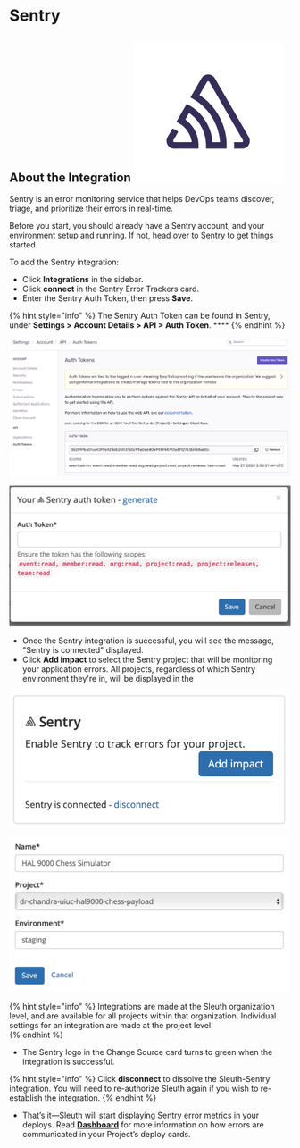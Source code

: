 # Sentry

## About the Integration ![](../../../.gitbook/assets/sentry-glyph-dark.png) 

Sentry is an error monitoring service that helps DevOps teams discover, triage, and prioritize their errors in real-time. 

Before you start, you should already have a Sentry account, and your environment setup and running. If not, head over to [Sentry](https://sentry.io/signup/) to get things started. 

To add the Sentry integration:

* Click **Integrations** in the sidebar.
* Click **connect** in the Sentry Error Trackers card.
* Enter the Sentry Auth Token, then press **Save**. 

{% hint style="info" %}
The Sentry Auth Token can be found in Sentry, under **Settings &gt; Account Details &gt; API &gt; Auth Token**. ****
{% endhint %}

 

![](../../../.gitbook/assets/sentry-auth-token-screen.png)

![](../../../.gitbook/assets/sentry-auth-token-enter-dialog.png)

* Once the Sentry integration is successful, you will see the message, "Sentry is connected" displayed. 
* Click **Add impact** to select the Sentry project that will be monitoring your application errors. All projects, regardless of which Sentry environment they're in, will be displayed in the 

![](../../../.gitbook/assets/sentry-enable-success.png)

![Impact entry dialog for Sentry](../../../.gitbook/assets/sentry-impact-source-entry.png)

{% hint style="info" %}
Integrations are made at the Sleuth organization level, and are available for all projects within that organization. Individual settings for an integration are made at the project level.  
{% endhint %}

* The Sentry logo in the Change Source card turns to green when the integration is successful. 

{% hint style="info" %}
Click **disconnect** to dissolve the Sleuth-Sentry integration. You will need to re-authorize Sleuth again if you wish to re-establish the integration.
{% endhint %}

* That’s it—Sleuth will start displaying Sentry error metrics in your deploys. Read [**Dashboard**](../../../dashboard.md) for more information on how errors are communicated in your Project’s deploy cards. 

